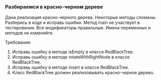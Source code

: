 
### Разбираемся в красно-черном дереве

Дана реализация красно-черного дерева.
Некоторые методы сломаны. Разберись в коде и исправь ошибки.
Метод main не участвует в тестировании.
Все модификаторы правильные.
Имена переменных и методов не изменяйте.


Требования:
1.	Исправь ошибку в методе isEmpty в классе RedBlackTree.
2.	Исправь ошибку в методе rotateWithRightNode в классе RedBlackTree.
3.	Исправь ошибку в методе insert в классе RedBlackTree.
4.	Класс RedBlackTree должен реализовывать красно-черное дерево.


